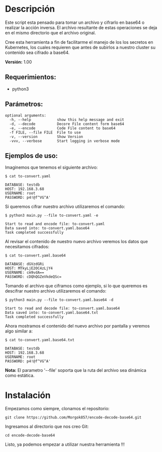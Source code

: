 # Descripción
Este script esta pensado para tomar un archivo y cifrarlo en base64 o realizar la acción inversa. El archivo resultante de estas operaciones se deja en el mismo directorio que el archivo original.

Cree esta herramienta a fin de facilitarme el manejo de los los secretos en Kubernetes, los cuales requieren que antes de subirlos a nuestro cluster su contenido sea cifrado a base64.

**Versión:** 1.00

## Requerimientos:
- python3      
	
## Parámetros:

```
optional arguments:
  -h, --help            show this help message and exit
  -d, --decode          Decore File content form base64
  -e, --encode          Code File content to base64
  -f FILE, --file FILE  File to use
  -v, --version         Show Version
  -vvv, --verbose       Start logging in verbose mode
```

## Ejemplos de uso:

Imaginemos que tenemos el siguiente archivo:

```
$ cat to-convert.yaml

DATABASE: testdb
HOST: 192.168.3.68
USERNAME: root
PASSWORD: p4!@f^VG^A'
```

Si queremos cifrar nuestro archivo utilizaremos el comando:
```  
$ python3 main.py --file to-convert.yaml -e

Start to read and encode file: to-convert.yaml
Data saved into: to-convert.yaml.base64
Task completed successfully

```
Al revisar el contenido de nuestro nuevo archivo veremos los datos que necesitamos cifrados:

```
$ cat to-convert.yaml.base64 

DATABASE: dGVzdGRi
HOST: MTkyLjE2OC4zLjY4
USERNAME: cm9vdA==
PASSWORD: cDQhQGZeVkdeQSc=
```
	
Tomando el archivo que ciframos como ejemplo, si lo que queremos es descifrar nuestro archivo utilizaremos el comando:
```
$ python3 main.py --file to-convert.yaml.base64 -d

Start to read and decode file: to-convert.yaml.base64
Data saved into: to-convert.yaml.base64.txt
Task completed successfully
```

Ahora mostramos el contenido del nuevo archivo por pantalla y veremos algo similar a: 
```
$ cat to-convert.yaml.base64.txt

DATABASE: testdb
HOST: 192.168.3.68
USERNAME: root
PASSWORD: p4!@f^VG^A'
```
**Nota:** El parametro '--file' soporta que la ruta del archivo sea dinámica como estática.

# Instalación

Empezamos como siempre, clonamos el repositorio:

```
git clone https://github.com/Morgok857/encode-decode-base64.git
```

Ingresamos al directorio que nos creo Git:

```
cd encode-decode-base64
```

Listo, ya podemos empezar a utilizar nuestra herramienta !!!    